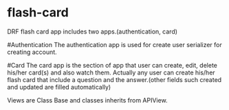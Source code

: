 # flash-card
DRF flash card app includes two apps.(authentication, card)

#Authentication
The authentication app is used for create user serializer for creating account.


#Card
The card app is the section of app that user can create, edit, delete his/her card(s) and also watch them. Actually any user can create his/her flash card that include a question and the answer.(other fields such created and updated are filled automatically)

Views are Class Base and classes inherits from APIView.
